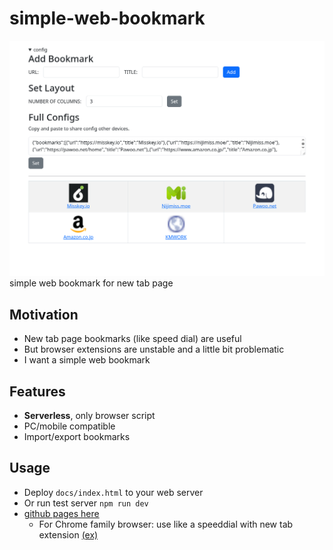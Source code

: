# simple-web-bookmark
![screenshot](.readme/screenshot.png)
simple web bookmark for new tab page

## Motivation
- New tab page bookmarks (like speed dial) are useful
- But browser extensions are unstable and a little bit problematic
- I want a simple web bookmark

## Features
- **Serverless**, only browser script
- PC/mobile compatible
- Import/export bookmarks

## Usage
- Deploy `docs/index.html` to your web server
- Or run test server `npm run dev`
- [github pages here](https://beatenavenue.github.io/simple-web-bookmark/)
  - For Chrome family browser: use like a speeddial with new tab extension [(ex)](https://chromewebstore.google.com/detail/icpgjfneehieebagbmdbhnlpiopdcmna)
